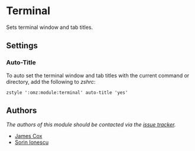 Terminal
========

Sets terminal window and tab titles.

Settings
--------

### Auto-Title

To auto set the terminal window and tab titles with the current command or
directory, add the following to *zshrc*:

    zstyle ':omz:module:terminal' auto-title 'yes'

Authors
-------

*The authors of this module should be contacted via the [issue tracker][1].*

  - [James Cox](https://github.com/imajes)
  - [Sorin Ionescu](https://github.com/sorin-ionescu)

[1]: https://github.com/sorin-ionescu/prezto/issues

